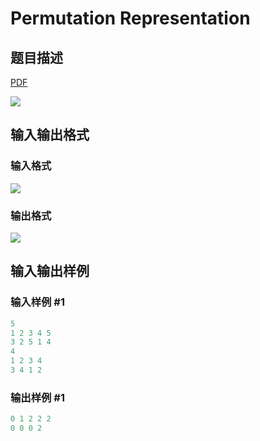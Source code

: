 # Permutation Representation

## 题目描述

[problemUrl]: https://uva.onlinejudge.org/index.php?option=com_onlinejudge&Itemid=8&category=22&page=show_problem&problem=2012

[PDF](https://uva.onlinejudge.org/external/110/p11071.pdf)

![](https://cdn.luogu.com.cn/upload/vjudge_pic/UVA11071/10f7185c642234077b25adaceaf9f6f638fe07af.png)

## 输入输出格式

### 输入格式

![](https://cdn.luogu.com.cn/upload/vjudge_pic/UVA11071/edda774bb62935e591f9cd96b67d72417f68019d.png)

### 输出格式

![](https://cdn.luogu.com.cn/upload/vjudge_pic/UVA11071/cc242415b0a23ce293f8dfa172acecccf9f2575d.png)

## 输入输出样例

### 输入样例 #1

```cpp
5
1 2 3 4 5
3 2 5 1 4
4
1 2 3 4
3 4 1 2
```


### 输出样例 #1

```cpp
0 1 2 2 2
0 0 0 2
```



